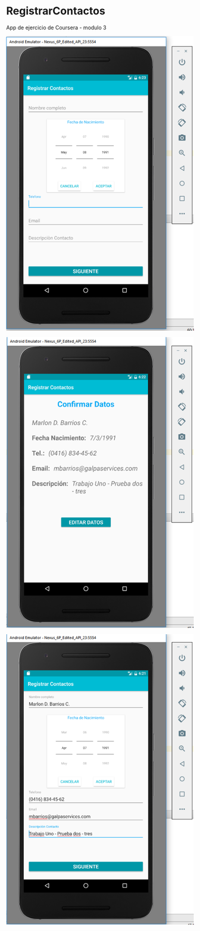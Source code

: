 # RegistrarContactos
App de ejercicio de Coursera - modulo 3

![Alt text](https://github.com/mbarrios91/RegistrarContactos/blob/master/app/src/main/res/drawable-mdpi/registrar.png "primera pantalla")

![Alt text](https://github.com/mbarrios91/RegistrarContactos/blob/master/app/src/main/res/drawable-mdpi/Detalles_contacto.png "segunda pantalla")

![Alt text](https://github.com/mbarrios91/RegistrarContactos/blob/master/app/src/main/res/drawable-mdpi/Contacto.png "tercera pantalla")

